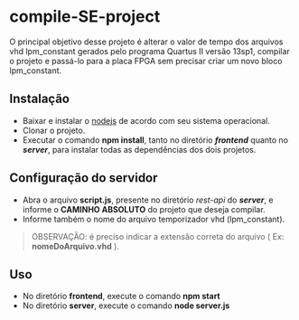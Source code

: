 # compile-SE-project
O principal objetivo desse projeto é alterar o valor de tempo dos arquivos vhd lpm_constant gerados pelo programa Quartus II versão 13sp1, compilar o projeto e passá-lo para a placa FPGA sem precisar criar um novo bloco lpm_constant.

## Instalação
* Baixar e instalar o [nodejs](https://nodejs.org/en/download/) de acordo com seu sistema operacional.
* Clonar o projeto.
* Executar o comando **npm install**, tanto no diretório ***frontend*** quanto no ***server***, para instalar todas as dependências dos dois projetos.

## Configuração do servidor
* Abra o arquivo **script.js**, presente no diretório *rest-api* do ***server***, e informe o **CAMINHO ABSOLUTO** do projeto que deseja compilar. 
* Informe também o nome do arquivo temporizador vhd (lpm_constant).  
> OBSERVAÇÃO: é preciso indicar a extensão correta do arquivo ( Ex: **nomeDoArquivo.vhd** ).

## Uso
* No diretório **frontend**, execute o comando **npm start**
* No diretório **server**, execute o comando **node server.js**




